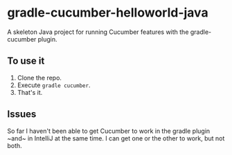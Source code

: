 # gradle-cucumber-helloworld-java
A skeleton Java project for running Cucumber features with the gradle-cucumber plugin.

## To use it
1. Clone the repo.
2. Execute `gradle cucumber`.
3. That's it.

## Issues
So far I haven't been able to get Cucumber to work in the gradle plugin ~and~ in IntelliJ at the same time. I can get one or
the other to work, but not both.
